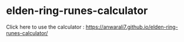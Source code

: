 # elden-ring-runes-calculator

Click here to use the calculator :
https://anwarali7.github.io/elden-ring-runes-calculator/
